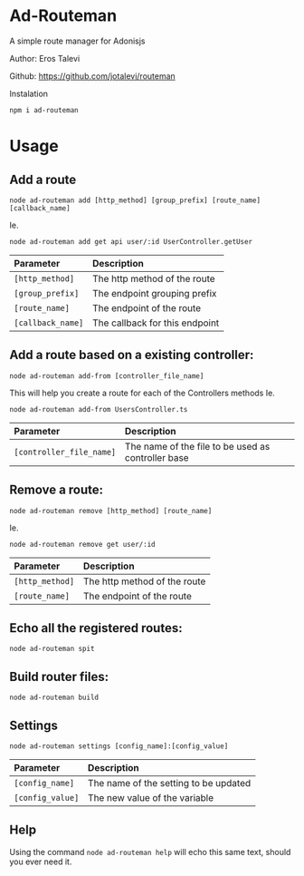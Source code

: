 
# Ad-Routeman

A simple route manager for Adonisjs

Author: Eros Talevi

Github: https://github.com/jotalevi/routeman

Instalation
```
npm i ad-routeman
```

# Usage

## Add a route
```
node ad-routeman add [http_method] [group_prefix] [route_name] [callback_name]
```
Ie.
```
node ad-routeman add get api user/:id UserController.getUser
```

| Parameter         | Description                   |
| :--------         | :--------                     |
| `[http_method]`   | The http method of the route  |
| `[group_prefix]`  | The endpoint grouping prefix  |
| `[route_name]`    | The endpoint of the route     |
| `[callback_name]` | The callback for this endpoint|

## Add a route based on a existing controller:
```
node ad-routeman add-from [controller_file_name]
```
This will help you create a route for each of the Controllers methods
Ie.
```
node ad-routeman add-from UsersController.ts
```

| Parameter                 | Description                   |
| :--------                 | :--------                     |
| `[controller_file_name]`  | The name of the file to be used as controller base |

## Remove a route:
```
node ad-routeman remove [http_method] [route_name]
```
Ie.
```
node ad-routeman remove get user/:id
```
| Parameter         | Description                   |
| :--------         | :--------                     |
| `[http_method]`   | The http method of the route  |
| `[route_name]`    | The endpoint of the route     |

## Echo all the registered routes:
```
node ad-routeman spit
```

## Build router files:
```
node ad-routeman build
```

## Settings
```
node ad-routeman settings [config_name]:[config_value]
```
| Parameter             | Description                           |
| :--------             | :--------                             |
| `[config_name]`       | The name of the setting to be updated |
| `[config_value]`      | The new value of the variable         |

## Help
Using the command ```node ad-routeman help``` will echo this same text, should you ever need it.